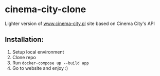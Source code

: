 # cinema-city-clone
Lighter version of www.cinema-city.pl site based on Cinema City's API

Installation:
------------
1. Setup local environment
2. Clone repo
3. Run ``docker-compose up --build app``
4. Go to website and enjoy :)
